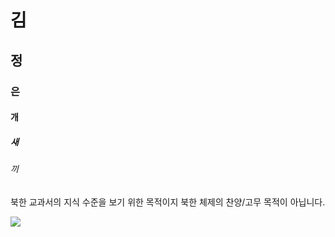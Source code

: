 # 김
## 정
### 은
#### 개
##### 새
###### 끼

북한 교과서의 지식 수준을 보기 위한 목적이지 북한 체제의 찬양/고무 목적이 아닙니다.

![](https://i.imgur.com/jtFUaDX.png)
